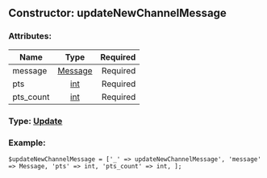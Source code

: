 ## Constructor: updateNewChannelMessage  

### Attributes:

| Name     |    Type       | Required |
|----------|:-------------:|---------:|
|message|[Message](../types/Message.md) | Required|
|pts|[int](../types/int.md) | Required|
|pts\_count|[int](../types/int.md) | Required|


### Type: [Update](../types/Update.md)

### Example:


```
$updateNewChannelMessage = ['_' => updateNewChannelMessage', 'message' => Message, 'pts' => int, 'pts_count' => int, ];
```